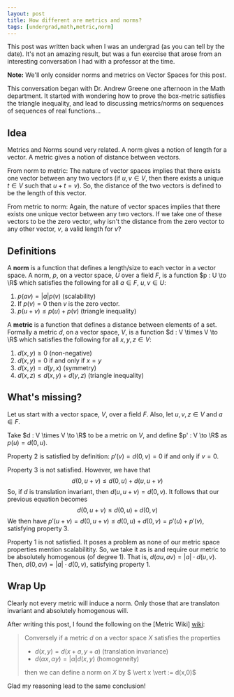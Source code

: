```yaml
---
layout: post
title: How different are metrics and norms?
tags: [undergrad,math,metric,norm]
---
```


<div class="message">
This post was written back when I was an undergrad (as you can tell by the date). It's not an amazing result, but was a fun exercise that arose from an interesting conversation I had with a professor at the time.
</div>

__Note:__ We'll only consider norms and metrics on Vector Spaces for this post.

This conversation began with Dr. Andrew Greene one afternoon in the Math department. It started with wondering how to prove the box-metric satisfies the triangle inequality, and lead to discussing metrics/norms on sequences of sequences of real functions...

Idea
---

Metrics and Norms sound very related. A norm gives a notion of length for a vector. A metric gives a notion of distance between vectors. 

From norm to metric: The nature of vector spaces implies that there exists one vector between any two vectors (if $u,v \in V$, then there exists a unique $t \in V$ such that $u + t = v$). So, the distance of the two vectors is defined to be the length of this vector.

From metric to norm: Again, the nature of vector spaces implies that there exists one unique vector between any two vectors. If we take one of these vectors to be the zero vector, why isn't the distance from the zero vector to any other vector, $v$, a valid length for $v$?

<!-- excerpt -->

Definitions
---

A __norm__ is a function that defines a length/size to each vector in a vector space. A norm, $p$, on a vector space, $U$ over a field $F$, is a function $p : U \to \R$ which satisfies the following for all $a \in F$, $u,v \in U$:

1.  $p(a v) = \vert a \vert p(v)$ (scalability)
2.  If $p(v) = 0$ then $v$ is the zero vector.
3.  $p( u + v ) \le p(u) + p(v)$ (triangle inequality)

A __metric__ is a function that defines a distance between elements of a set. Formally a metric $d$, on a vector space, $V$, is a function $d : V \times V \to \R$ which satisfies the following for all $x,y,z \in V$:

1.  $d(x,y) \ge 0$ (non-negative)
2.  $d(x,y) = 0$ if and only if $x = y$
3.  $d(x,y) = d(y,x)$ (symmetry)
4.  $d(x,z) \le d(x,y) + d(y,z)$ (triangle inequality)

What's missing?
---

Let us start with a vector space, $V$, over a field $F$. Also, let $u,v,z \in V$ and $a \in F$.

Take $d : V \times V \to \R$ to be a metric on $V$, and define $p' : V \to \R$ as $p(u) = d(0,u)$.

Property 2 is satisfied by definition: $p'(v) = d(0,v) = 0$ if and only if $v = 0$.

Property 3 is not satisfied. However, we have that $$d(0, u+v) \le d(0, u) + d(u, u+v)$$ So, if $d$ is translation invariant, then $d(u, u+v) = d(0,v)$. It follows that our previous equation becomes $$d(0,u+v) \le d(0,u) + d(0,v)$$ We then have $p'(u + v) = d(0, u+v) \le d(0,u) + d(0,v) = p'(u) + p'(v)$, satisfying property 3.

Property 1 is not satisfied. It poses a problem as none of our metric space properties mention scalabilitity. So, we take it as is and require our metric to be absolutely homogenous (of degree 1). That is, $d(au, av) = \vert a \vert \cdot d(u, v)$. Then, $d(0, av) = \vert a \vert \cdot d(0, v)$, satisfying property 1.

Wrap Up
---

Clearly not every metric will induce a norm. Only those that are translaton invariant and absolutely homogenous will. 

After writing this post, I found the following on the [Metric Wiki] [wiki]:

> Conversely if a metric $d$ on a vector space $X$ satisfies the properties
>
> - $d(x,y) = d(x+a,y+a)$ (translation invariance)
> - $d(\alpha x, \alpha y) = \vert\alpha\vert d(x,y)$ (homogeneity)
>
> then we can define a norm on $X$ by
> $ \vert x \vert := d(x,0)$

Glad my reasoning lead to the same conclusion!

[wiki]: https://en.wikipedia.org/wiki/Metric_(mathematics)#Metrics_on_vector_spaces

